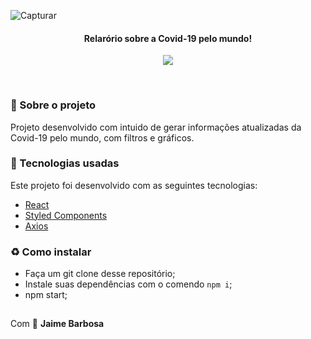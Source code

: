 ![Capturar](https://user-images.githubusercontent.com/17276957/80541138-05d73d80-8981-11ea-9f9c-ab1aed18723c.PNG)
<h4 align="center">
  <b>Relarório sobre a Covid-19 pelo mundo!</b>
</h4>
<p align="center">
  <a href="https://www.linkedin.com/in/jaimebs" >
    <img src="https://img.shields.io/badge/siga-LinkedIn-blue.svg" />
  </a>
</p>

<br>

### :muscle: Sobre o projeto
Projeto desenvolvido com intuido de gerar informações atualizadas da Covid-19 pelo mundo, com filtros e gráficos.

### :rocket: Tecnologias usadas
Este projeto foi desenvolvido com as seguintes tecnologias:
- [React](https://pt-br.reactjs.org/)
- [Styled Components](https://styled-components.com/)
- [Axios](https://github.com/axios/axios)

### :recycle: Como instalar

- Faça um git clone desse repositório;
- Instale suas dependências com o comendo `npm i`;
- npm start;

##

Com 💜 **Jaime Barbosa**
